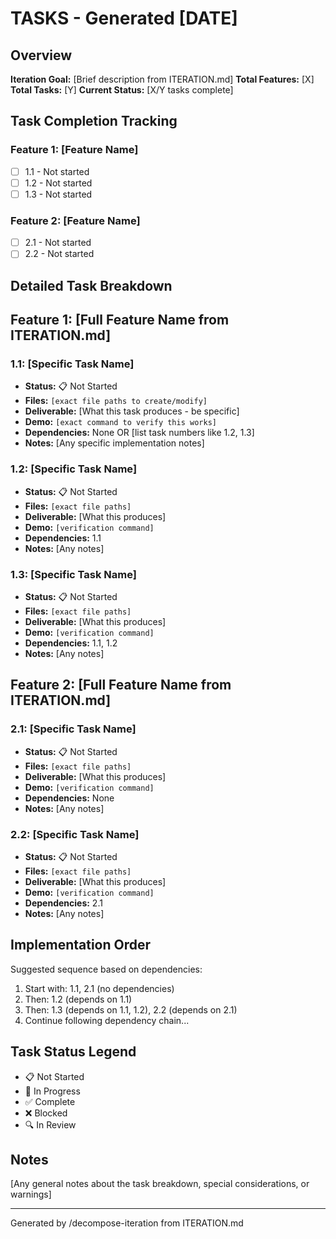 # TASKS - Generated [DATE]

## Overview

**Iteration Goal:** [Brief description from ITERATION.md] **Total Features:** [X]  
**Total Tasks:** [Y] **Current Status:** [X/Y tasks complete]

## Task Completion Tracking

### Feature 1: [Feature Name]

- [ ] 1.1 - Not started
- [ ] 1.2 - Not started
- [ ] 1.3 - Not started

### Feature 2: [Feature Name]

- [ ] 2.1 - Not started
- [ ] 2.2 - Not started

## Detailed Task Breakdown

## Feature 1: [Full Feature Name from ITERATION.md]

### 1.1: [Specific Task Name]

- **Status:** 📋 Not Started
- **Files:** `[exact file paths to create/modify]`
- **Deliverable:** [What this task produces - be specific]
- **Demo:** `[exact command to verify this works]`
- **Dependencies:** None OR [list task numbers like 1.2, 1.3]
- **Notes:** [Any specific implementation notes]

### 1.2: [Specific Task Name]

- **Status:** 📋 Not Started
- **Files:** `[exact file paths]`
- **Deliverable:** [What this produces]
- **Demo:** `[verification command]`
- **Dependencies:** 1.1
- **Notes:** [Any notes]

### 1.3: [Specific Task Name]

- **Status:** 📋 Not Started
- **Files:** `[exact file paths]`
- **Deliverable:** [What this produces]
- **Demo:** `[verification command]`
- **Dependencies:** 1.1, 1.2
- **Notes:** [Any notes]

## Feature 2: [Full Feature Name from ITERATION.md]

### 2.1: [Specific Task Name]

- **Status:** 📋 Not Started
- **Files:** `[exact file paths]`
- **Deliverable:** [What this produces]
- **Demo:** `[verification command]`
- **Dependencies:** None
- **Notes:** [Any notes]

### 2.2: [Specific Task Name]

- **Status:** 📋 Not Started
- **Files:** `[exact file paths]`
- **Deliverable:** [What this produces]
- **Demo:** `[verification command]`
- **Dependencies:** 2.1
- **Notes:** [Any notes]

## Implementation Order

Suggested sequence based on dependencies:

1. Start with: 1.1, 2.1 (no dependencies)
2. Then: 1.2 (depends on 1.1)
3. Then: 1.3 (depends on 1.1, 1.2), 2.2 (depends on 2.1)
4. Continue following dependency chain...

## Task Status Legend

- 📋 Not Started
- 🔄 In Progress
- ✅ Complete
- ❌ Blocked
- 🔍 In Review

## Notes

[Any general notes about the task breakdown, special considerations, or warnings]

---

Generated by /decompose-iteration from ITERATION.md